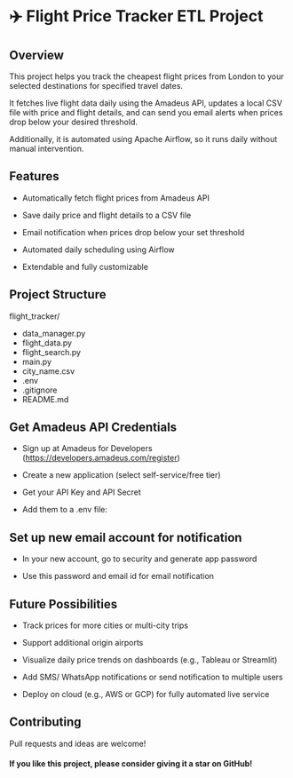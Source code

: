 # ✈️ Flight Price Tracker ETL Project

## Overview 

This project helps you track the cheapest flight prices from London to your selected destinations for specified travel dates.

It fetches live flight data daily using the Amadeus API, updates a local CSV file with price and flight details, and can send you email alerts when prices drop below your desired threshold.

Additionally, it is automated using Apache Airflow, so it runs daily without manual intervention.


## Features 

* Automatically fetch flight prices from Amadeus API

* Save daily price and flight details to a CSV file

* Email notification when prices drop below your set threshold

* Automated daily scheduling using Airflow

* Extendable and fully customizable


## Project Structure 

flight_tracker/

* data_manager.py
* flight_data.py
* flight_search.py
* main.py
* city_name.csv
* .env
* .gitignore
* README.md


## Get Amadeus API Credentials 

* Sign up at Amadeus for Developers (https://developers.amadeus.com/register)

* Create a new application (select self-service/free tier)

* Get your API Key and API Secret

* Add them to a .env file:


## Set up new email account for notification 

* In your new account, go to security and generate app password

* Use this password and email id for email notification


## Future Possibilities 

* Track prices for more cities or multi-city trips

* Support additional origin airports

* Visualize daily price trends on dashboards (e.g., Tableau or Streamlit)

* Add SMS/ WhatsApp notifications or send notification to multiple users

* Deploy on cloud (e.g., AWS or GCP) for fully automated live service


## Contributing 

Pull requests and ideas are welcome! 


#### If you like this project, please consider giving it a star on GitHub!